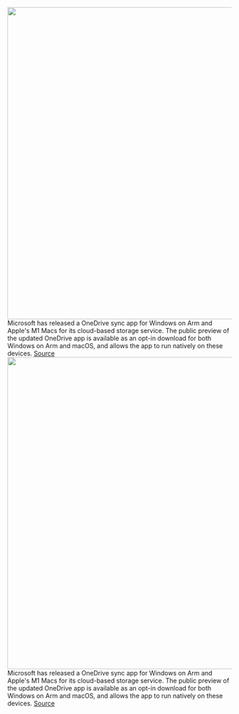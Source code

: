 <img src='https://cdn.vox-cdn.com/thumbor/sGQtgBMg99K5YkxCtCokwS-VfqA=/0x0:2040x1360/1200x800/filters:focal(857x517:1183x843)/cdn.vox-cdn.com/uploads/chorus_image/image/70243444/acastro_180507_1777_microsoft_0002.0.jpg' width='700px' /><br/>
Microsoft has released a OneDrive sync app for Windows on Arm and Apple's M1 Macs for its cloud-based storage service. The public preview of the updated OneDrive app is available as an opt-in download for both Windows on Arm and macOS, and allows the app to run natively on these devices.
<a href='https://www.theverge.com/2021/12/8/22823778/microsoft-onedrive-m1-macs-windows-on-arm-app'> Source <a/><img src='https://cdn.vox-cdn.com/thumbor/sGQtgBMg99K5YkxCtCokwS-VfqA=/0x0:2040x1360/1200x800/filters:focal(857x517:1183x843)/cdn.vox-cdn.com/uploads/chorus_image/image/70243444/acastro_180507_1777_microsoft_0002.0.jpg' width='700px' /><br/>
Microsoft has released a OneDrive sync app for Windows on Arm and Apple's M1 Macs for its cloud-based storage service. The public preview of the updated OneDrive app is available as an opt-in download for both Windows on Arm and macOS, and allows the app to run natively on these devices.
<a href='https://www.theverge.com/2021/12/8/22823778/microsoft-onedrive-m1-macs-windows-on-arm-app'> Source <a/>